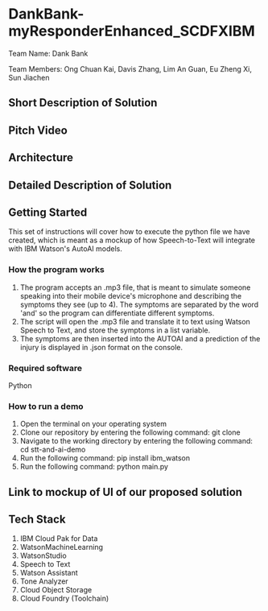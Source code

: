 # DankBank-myResponderEnhanced_SCDFXIBM
Team Name: Dank Bank

Team Members: Ong Chuan Kai, Davis Zhang, Lim An Guan, Eu Zheng Xi, Sun Jiachen

## Short Description of Solution

## Pitch Video
<embed pitch video here>

## Architecture
<embed jpg of architecture here>

## Detailed Description of Solution
<insert link to google doc here>

## Getting Started
This set of instructions will cover how to execute the python file we have created, which is meant as a mockup of how Speech-to-Text will integrate with IBM Watson's AutoAI models.
### How the program works
  1. The program accepts an .mp3 file, that is meant to simulate someone speaking into their mobile device's microphone and describing the symptoms they see (up to 4). The symptoms are separated by the word 'and' so the program can differentiate different symptoms.
  2. The script will open the .mp3 file and translate it to text using Watson Speech to Text, and store the symptoms in a list variable.
  3. The symptoms are then inserted into the AUTOAI and a prediction of the injury is displayed in .json format on the console.
### Required software
  Python
### How to run a demo
  1. Open the terminal on your operating system
  2. Clone our repository by entering the following command: git clone <inserturl>
  3. Navigate to the working directory by entering the following command: cd stt-and-ai-demo
  4. Run the following command: pip install ibm_watson
  5. Run the following command: python main.py
  
## Link to mockup of UI of our proposed solution
<insert link to website here>

## Tech Stack
1. IBM Cloud Pak for Data
2. WatsonMachineLearning
3. WatsonStudio
4. Speech to Text
5. Watson Assistant
6. Tone Analyzer
7. Cloud Object Storage
8. Cloud Foundry (Toolchain)
